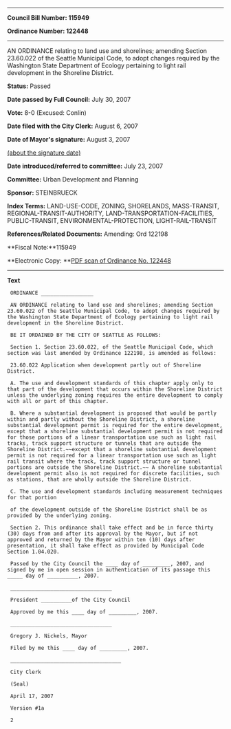 

********

**Council Bill Number: 115949**
   
**Ordinance Number: 122448**
********

 AN ORDINANCE relating to land use and shorelines; amending Section 23.60.022 of the Seattle Municipal Code, to adopt changes required by the Washington State Department of Ecology pertaining to light rail development in the Shoreline District.

**Status:** Passed
   
**Date passed by Full Council:** July 30, 2007
   
**Vote:** 8-0 (Excused: Conlin)
   
**Date filed with the City Clerk:** August 6, 2007
   
**Date of Mayor's signature:** August 3, 2007
   
[(about the signature date)](/~public/approvaldate.htm)
   
   
   
**Date introduced/referred to committee:** July 23, 2007
   
**Committee:** Urban Development and Planning
   
**Sponsor:** STEINBRUECK
   
   
**Index Terms:** LAND-USE-CODE, ZONING, SHORELANDS, MASS-TRANSIT, REGIONAL-TRANSIT-AUTHORITY, LAND-TRANSPORTATION-FACILITIES, PUBLIC-TRANSIT, ENVIRONMENTAL-PROTECTION, LIGHT-RAIL-TRANSIT

**References/Related Documents:** Amending: Ord 122198

**Fiscal Note:**115949

**Electronic Copy: **[PDF scan of Ordinance No. 122448](/~archives/Ordinances/Ord_122448.pdf)

********

**Text**
   
```
 ORDINANCE _________________

 AN ORDINANCE relating to land use and shorelines; amending Section 23.60.022 of the Seattle Municipal Code, to adopt changes required by the Washington State Department of Ecology pertaining to light rail development in the Shoreline District.

 BE IT ORDAINED BY THE CITY OF SEATTLE AS FOLLOWS:

 Section 1. Section 23.60.022, of the Seattle Municipal Code, which section was last amended by Ordinance 122198, is amended as follows:

 23.60.022 Application when development partly out of Shoreline District.

 A. The use and development standards of this chapter apply only to that part of the development that occurs within the Shoreline District unless the underlying zoning requires the entire development to comply with all or part of this chapter.

 B. Where a substantial development is proposed that would be partly within and partly without the Shoreline District, a shoreline substantial development permit is required for the entire development, except that a shoreline substantial development permit is not required for those portions of a linear transportation use such as light rail tracks, track support structure or tunnels that are outside the Shoreline District.~~except that a shoreline substantial development permit is not required for a linear transportation use such as light rail transit where the track, track support structure or tunnel portions are outside the Shoreline District.~~ A shoreline substantial development permit also is not required for discrete facilities, such as stations, that are wholly outside the Shoreline District.

 C. The use and development standards including measurement techniques for that portion

 of the development outside of the Shoreline District shall be as provided by the underlying zoning.

 Section 2. This ordinance shall take effect and be in force thirty (30) days from and after its approval by the Mayor, but if not approved and returned by the Mayor within ten (10) days after presentation, it shall take effect as provided by Municipal Code Section 1.04.020.

 Passed by the City Council the ____ day of _________, 2007, and signed by me in open session in authentication of its passage this _____ day of __________, 2007.

 _________________________________

 President __________of the City Council

 Approved by me this ____ day of _________, 2007.

 _________________________________

 Gregory J. Nickels, Mayor

 Filed by me this ____ day of _________, 2007.

 ____________________________________

 City Clerk

 (Seal)

 April 17, 2007

 Version #1a

 2

```
